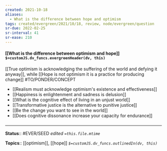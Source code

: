```yaml
---
created: 2021-10-18
aliases:
  - What is the difference between hope and optimism
tags: created/evergreen/2021/10/18, review, node/evergreen/question
sr-due: 2022-02-25
sr-interval: 41
sr-ease: 210
---
```


#### [[What is the difference between optimism and hope]] `$=customJS.dv_funcs.evergreenHeader(dv, this)`

[[True optimism is acknowledging the suffering of the world and defying it anyway]], while [[Hope is not optimism it is a practice for producing change]]
#TO/PONDER/CONCEPT 

- [[Realism must acknowledge optimism's existence and effectiveness]]
- [[Happiness is enlightenment and sadness is delusion]]
- [[What is the cognitive effect of living in an unjust world]]
- [[Transformative justice is the alternative to punitive justice]]
- [[Be the change you want to see in the world]]
- [[Does cognitive dissonance increase your capacity for endurance]]

### <hr class="footnote"/>

**Status**:: #EVER/SEED 
*edited `=this.file.mtime`*

**Topics**:: [[optimism]], [[hope]]
*`$=customJS.dv_funcs.outlinedIn(dv, this)`*
